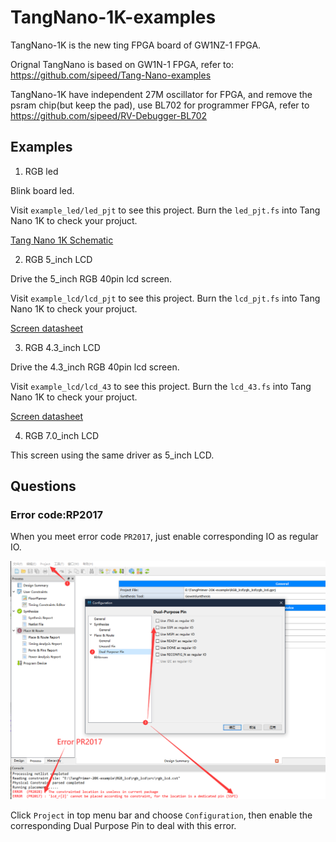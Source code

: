 # TangNano-1K-examples

TangNano-1K is the new ting FPGA board of GW1NZ-1 FPGA.   

Orignal TangNano is based on GW1N-1 FPGA, refer to: https://github.com/sipeed/Tang-Nano-examples

TangNano-1K have independent 27M oscillator for FPGA, and remove the psram chip(but keep the pad), use BL702 for programmer FPGA, refer to https://github.com/sipeed/RV-Debugger-BL702

## Examples

1. RGB led

Blink board led.

Visit `example_led/led_pjt` to see this project. Burn the `led_pjt.fs` into Tang Nano 1K to check your projuct.

[Tang Nano 1K Schematic](https://dl.sipeed.com/shareURL/TANG/Nano%201K/2_Schematic)

2. RGB 5_inch LCD

Drive the 5_inch RGB 40pin lcd screen.

Visit `example_lcd/lcd_pjt` to see this project. Burn the `lcd_pjt.fs` into Tang Nano 1K to check your projuct.

[Screen datasheet](https://dl.sipeed.com/shareURL/TANG/Nano%209K/6_Chip_Manual/EN/LCD_Datasheet)

3. RGB 4.3_inch LCD

Drive the 4.3_inch RGB 40pin lcd screen.

Visit `example_lcd/lcd_43` to see this project. Burn the `lcd_43.fs` into Tang Nano 1K to check your projuct.

[Screen datasheet](https://dl.sipeed.com/shareURL/TANG/Nano%209K/6_Chip_Manual/EN/LCD_Datasheet)

4. RGB 7.0_inch LCD

This screen using the same driver as 5_inch LCD.

## Questions

### Error code:RP2017

When you meet error code `PR2017`, just enable corresponding IO as regular IO.

![rp2017](./.assets/rp2017.png)

Click `Project` in top menu bar and choose `Configuration`, then enable the corresponding Dual Purpose Pin to deal with this error.
